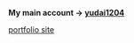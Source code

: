 **My main account -> [yudai1204](https://github.com/yudai1204)**

[portfolio site](https://yudai04.dev)
